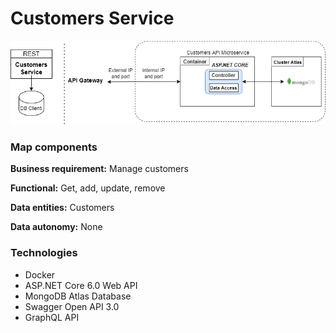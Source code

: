 # Customers Service

![schema](img/customers.png)

### Map components

**Business requirement:**  Manage customers

**Functional:**  Get, add, update, remove

**Data entities:** Customers

**Data autonomy:** None

### Technologies

* Docker
* ASP.NET Core 6.0 Web API
* MongoDB Atlas Database
* Swagger Open API 3.0
* GraphQL API
